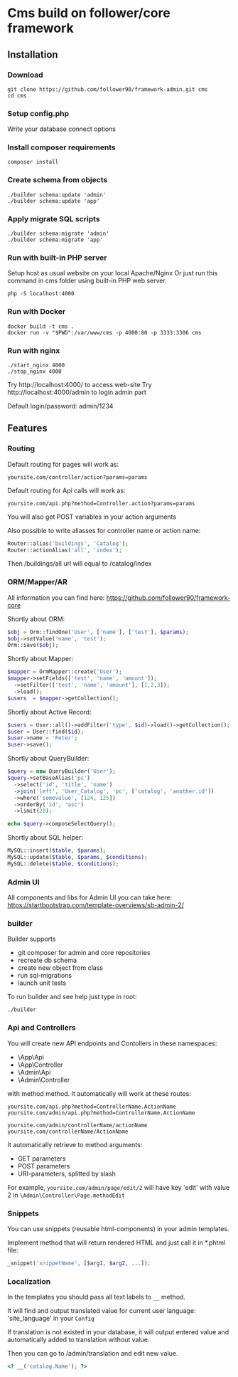 # Cms build on follower/core framework 
## Installation

### Download

```
git clone https://github.com/follower90/framework-admin.git cms
cd cms
```

### Setup config.php

Write your database connect options

### Install composer requirements

```
composer install
```

### Create schema from objects

```
./builder schema:update 'admin'
./builder schema:update 'app'
```

### Apply migrate SQL scripts

```
./builder schema:migrate 'admin'
./builder schema:migrate 'app'
```

### Run with built-in PHP server

Setup host as usual website on your local Apache/Nginx
Or just run this command in cms folder using built-in PHP web server.

```
php -S localhost:4000
```

### Run with Docker

```
docker build -t cms .
docker run -v "$PWD":/var/www/cms -p 4000:80 -p 3333:3306 cms
```

### Run with nginx

```
./start_nginx 4000
./stop_nginx 4000
```

Try http://localhost:4000/ to access web-site
Try http://localhost:4000/admin to login admin part

Default login/password: admin/1234

## Features

### Routing

Default routing for pages will work as:

```
yoursite.com/controller/action?params=params
```

Default routing for Api calls will work as:

```
yoursite.com/api.php?method=Controller.action?params=params
```

You will also get POST variables in your action arguments

Also possible to write aliasses for controller name or action name:

```php
Router::alias('buildings', 'Catalog');
Router::actionAlias('all', 'index');
```

Then /buildings/all url will equal to /catalog/index

### ORM/Mapper/AR

All information you can find here:
https://github.com/follower90/framework-core

Shortly about ORM:
```php
$obj = Orm::findOne('User', ['name'], ['test'], $params);
$obj->setValue('name', 'test');
Orm::save($obj);
```

Shortly about Mapper:
```php
$mapper = OrmMapper::create('User');
$mapper->setFields(['test', 'name', 'amount']);
  ->setFilter(['test', 'name', 'amount'], [1,2,3]);
  ->load();
$users  = $mapper->getCollection();
```

Shortly about Active Record:
```php
$users = User::all()->addFilter('type', $id)->load()->getCollection();
$user = User::find($id);
$user->name = 'Peter';
$user->save();
```

Shortly about QueryBuilder:
```php
$query = new QueryBuilder('User');
$query->setBaseAlias('pc')
  ->select('id', 'title', 'name')
  ->join('left', 'User_Catalog', 'pc', ['catalog', 'another.id'])
  ->where('somevalue', [124, 125])
  ->orderBy('id', 'asc')
  ->limit(20);

echo $query->composeSelectQuery();
```

Shortly about SQL helper:
```php
MySQL::insert($table, $params);
MySQL::update($table, $params, $conditions);
MySQL::delete($table, $conditions);
```

### Admin UI

All components and libs for Admin UI you can take here:
https://startbootstrap.com/template-overviews/sb-admin-2/

### builder

Builder supports
 * git composer for admin and core repositories
 * recreate db schema
 * create new object from class
 * run sql-migrations
 * launch unit tests

To run builder and see help just type in root:
```
./builder
```

### Api and Controllers

You will create new API endpoints and Contollers in these namespaces:
* \App\Api
* \App\Controller
* \Admin\Api
* \Admin\Controller

with method<ActionName> method.
It automatically will work at these routes:
```
yoursite.com/api.php?method=ControllerName.ActionName
yoursite.com/admin/api.php?method=ControllerName.ActionName

yoursite.com/admin/controllerName/actionName
yoursite.com/controllerName/ActionName
```
It automatically retrieve to method arguments:
* GET parameters
* POST parameters
* URI-parameters, splitted by slash

For example, `yoursite.com/admin/page/edit/2` will have key 'edit' with value 2 in `\Admin\Controller\Page.methodEdit`

### Snippets

You can use snippets (reusable html-components) in your admin templates.

Implement method that will return rendered HTML and just call it in *.phtml file:
```php
_snippet('snippetName', [$arg1, $arg2, ...]);
```

### Localization

In the templates you should pass all text labels to `__` method.

It will find and output translated value for current user language: 'site_language' in your `Config`

If translation is not existed in your database, it will output entered value and automatically added to translation without value.

Then you can go to /admin/translation and edit new value.

```php
<? __('catalog.Name'); ?>
```